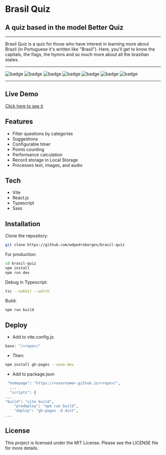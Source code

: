 # Brasil Quiz
## A quiz based in the model Better Quiz

---

Brasil Quiz is a quiz for those who have interest in learning more about Brazil (in Portuguese it's written like "Brasil"). Here, you'll get to know the capitals, the flags, the hymns and so much more about all the brazilian states.

---

![badge](https://img.shields.io/github/watchers/wdpedroborges/brasil-quiz?style=social)
![badge](https://img.shields.io/github/stars/wdpedroborges/brasil-quiz?style=social)
![badge](https://img.shields.io/github/license/wdpedroborges/brasil-quiz)
![badge](https://img.shields.io/badge/powered%20by-vite-blue)
![badge](https://img.shields.io/badge/powered%20by-react.js-blue)
![badge](https://img.shields.io/badge/powered%20by-typescript-blue)
![badge](https://img.shields.io/badge/powered%20by-sass.js-blue)

---

## Live Demo

[Click here to see it]((wdpedroborges.github.io/brasil-quiz))

## Features

- Filter questions by categories
- Suggestions
- Configurable timer
- Points counting
- Performance calculation
- Record storage in Local Storage
- Processes text, images, and audio

## Tech

- Vite
- React.js
- Typescript
- Sass

## Installation

Clone the repository:

```bash
git clone https://github.com/wdpedroborges/brasil-quiz
```

For production:

```sh
cd brasil-quiz
npm install
npm run dev
```

Debug in Typescript:

```bash
tsc --noEmit --watch
```

Build:

```bash
npm run build
```

## Deploy

- Add to vite.config.js:

```bash
base: "/<repo>/"
```

- Then:

```bash
npm install gh-pages --save-dev
```

- Add to package.json

```bash
 "homepage": "https://<username>.github.io/<repo>/",
  ...
  "scripts": {
...
"build": "vite build",
    "predeploy": "npm run build",
    "deploy": "gh-pages -d dist",
...
```

## License

This project is licensed under the MIT License. Please see the LICENSE file for more details.
